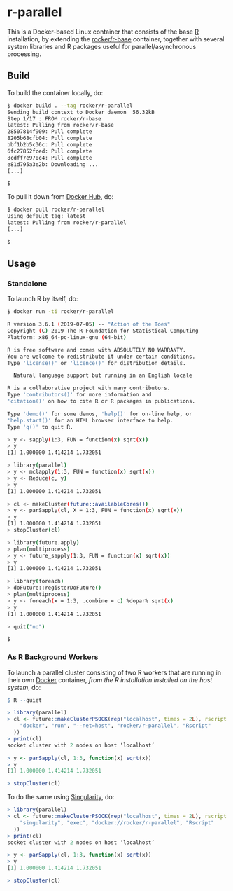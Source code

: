 # r-parallel

This is a Docker-based Linux container that consists of the base [R] installation, by extending the [rocker/r-base] container, together with several system libraries and R packages useful for parallel/asynchronous processing.


## Build

To build the container locally, do:

```sh
$ docker build . --tag rocker/r-parallel
Sending build context to Docker daemon  56.32kB
Step 1/17 : FROM rocker/r-base
latest: Pulling from rocker/r-base
28507814f909: Pull complete 
8205b68cfb04: Pull complete 
bbf1b2b5c36c: Pull complete 
6fc27852fced: Pull complete 
8cdff7e970c4: Pull complete 
e81d795a3e2b: Downloading ...
[...]

$ 
```

To pull it down from [Docker Hub](https://hub.docker.com/r/rocker/r-parallel/), do:

```sh
$ docker pull rocker/r-parallel
Using default tag: latest
latest: Pulling from rocker/r-parallel
[...]

$ 
```


## Usage

### Standalone

To launch R by itself, do:

```sh
$ docker run -ti rocker/r-parallel

R version 3.6.1 (2019-07-05) -- "Action of the Toes"
Copyright (C) 2019 The R Foundation for Statistical Computing
Platform: x86_64-pc-linux-gnu (64-bit)

R is free software and comes with ABSOLUTELY NO WARRANTY.
You are welcome to redistribute it under certain conditions.
Type 'license()' or 'licence()' for distribution details.

  Natural language support but running in an English locale

R is a collaborative project with many contributors.
Type 'contributors()' for more information and
'citation()' on how to cite R or R packages in publications.

Type 'demo()' for some demos, 'help()' for on-line help, or
'help.start()' for an HTML browser interface to help.
Type 'q()' to quit R.

> y <- sapply(1:3, FUN = function(x) sqrt(x))
> y
[1] 1.000000 1.414214 1.732051

> library(parallel)
> y <- mclapply(1:3, FUN = function(x) sqrt(x))
> y <- Reduce(c, y)
> y
[1] 1.000000 1.414214 1.732051

> cl <- makeCluster(future::availableCores())
> y <- parSapply(cl, X = 1:3, FUN = function(x) sqrt(x))
> y
[1] 1.000000 1.414214 1.732051
> stopCluster(cl)

> library(future.apply)
> plan(multiprocess)
> y <- future_sapply(1:3, FUN = function(x) sqrt(x))
> y
[1] 1.000000 1.414214 1.732051

> library(foreach)
> doFuture::registerDoFuture()
> plan(multiprocess)
> y <- foreach(x = 1:3, .combine = c) %dopar% sqrt(x)
> y
[1] 1.000000 1.414214 1.732051

> quit("no")

$ 
```


### As R Background Workers

To launch a parallel cluster consisting of two R workers that are running in their own [Docker] container, _from the R installation installed on the host system_, do:

```r
$ R --quiet

> library(parallel)
> cl <- future::makeClusterPSOCK(rep("localhost", times = 2L), rscript = c(
    "docker", "run", "--net=host", "rocker/r-parallel", "Rscript"
  ))
> print(cl)
socket cluster with 2 nodes on host ‘localhost’

> y <- parSapply(cl, 1:3, function(x) sqrt(x))
> y
[1] 1.000000 1.414214 1.732051

> stopCluster(cl)
```

To do the same using [Singularity], do:

```r
> library(parallel)
> cl <- future::makeClusterPSOCK(rep("localhost", times = 2L), rscript = c(
    "singularity", "exec", "docker://rocker/r-parallel", "Rscript"
  ))
> print(cl)
socket cluster with 2 nodes on host ‘localhost’

> y <- parSapply(cl, 1:3, function(x) sqrt(x))
> y
[1] 1.000000 1.414214 1.732051

> stopCluster(cl)
```

[R]: https://www.r-project.org/
[Docker]: https://www.docker.com/
[Singularity]: https://www.sylabs.io/singularity/
[rocker/r-base]: https://hub.docker.com/r/rocker/r-base/

